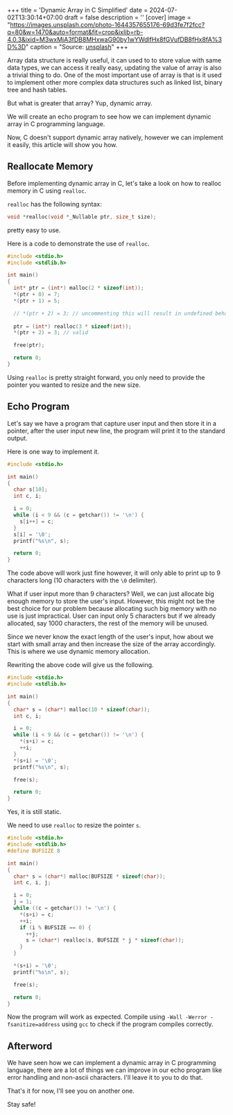 +++
title = 'Dynamic Array in C Simplified'
date = 2024-07-02T13:30:14+07:00
draft = false
description = ''
[cover]
image = "https://images.unsplash.com/photo-1644357655176-69d3fe7f2fcc?q=80&w=1470&auto=format&fit=crop&ixlib=rb-4.0.3&ixid=M3wxMjA3fDB8MHxwaG90by1wYWdlfHx8fGVufDB8fHx8fA%3D%3D"
caption = "Source: [unsplash](https://unsplash.com/photos/a-building-with-a-clock-on-the-side-of-it-YWR9NKDHnls)"
+++

Array data structure is really useful, it can used to to store value
with same data types, we can access it really easy, updating the value
of array is also a trivial thing to do. One of the most important use
of array is that is it used to implement other more complex data structures
such as linked list, binary tree and hash tables.

But what is greater that array? Yup, dynamic array.

We will create an echo program to see how we can implement dynamic array
in C programming language.

Now, C doesn't support dynamic array natively, however we can implement it 
easily, this article will show you how.

## Reallocate Memory

Before implementing dynamic array in C, let's take a look on how to realloc
memory in C using `realloc`.

`realloc` has the following syntax:

```c
void *realloc(void *_Nullable ptr, size_t size);
```

pretty easy to use.

Here is a code to demonstrate the use of `realloc`.

```c
#include <stdio.h>
#include <stdlib.h>

int main()
{
  int* ptr = (int*) malloc(2 * sizeof(int));
  *(ptr + 0) = 7;
  *(ptr + 1) = 5;

  // *(ptr + 2) = 3; // uncommenting this will result in undefined behavior
  
  ptr = (int*) realloc(3 * sizeof(int));
  *(ptr + 2) = 3; // valid

  free(ptr);

  return 0;
}
```

Using `realloc` is pretty straight forward, you only need to provide the pointer
you wanted to resize and the new size.

## Echo Program

Let's say we have a program that capture user input and then store it in
a pointer, after the user input new line, the program will print it to the
standard output.

Here is one way to implement it.

```c
#include <stdio.h>

int main()
{
  char s[10];
  int c, i;

  i = 0;
  while (i < 9 && (c = getchar()) != '\n') {
    s[i++] = c;
  }
  s[i] = '\0';
  printf("%s\n", s);

  return 0;
}
```

The code above will work just fine however, it will only able to print up to
9 characters long (10 characters with the `\0` delimiter).

What if user input more than 9 characters? Well, we can just allocate big enough
memory to store the user's input. However, this might not be the best choice for
our problem because allocating such big memory with no use is just impractical.
User can input only 5 characters but if we already allocated, say 1000 characters,
the rest of the memory will be unused.

Since we never know the exact length of the user's input, how about we start with
small array and then increase the size of the array accordingly. This is where we
use dynamic memory allocation.

Rewriting the above code will give us the following.

```c
#include <stdio.h>
#include <stdlib.h>

int main()
{
  char* s = (char*) malloc(10 * sizeof(char));
  int c, i;

  i = 0;
  while (i < 9 && (c = getchar()) != '\n') {
    *(s+i) = c;
    ++i;
  }
  *(s+i) = '\0';
  printf("%s\n", s);

  free(s);

  return 0;
}
```

Yes, it is still static.

We need to use `realloc` to resize the pointer `s`.

```c
#include <stdio.h>
#include <stdlib.h>
#define BUFSIZE 8

int main()
{
  char* s = (char*) malloc(BUFSIZE * sizeof(char));
  int c, i, j;

  i = 0;
  j = 1;
  while ((c = getchar()) != '\n') {
    *(s+i) = c;
    ++i;
    if (i % BUFSIZE == 0) {
      ++j;
      s = (char*) realloc(s, BUFSIZE * j * sizeof(char));
    }
  }

  *(s+i) = '\0';
  printf("%s\n", s);

  free(s);

  return 0;
}
```

Now the program will work as expected. Compile using `-Wall -Werror -fsanitize=address` using `gcc`
to check if the program compiles correctly.

## Afterword

We have seen how we can implement a dynamic array in C programming language,
there are a lot of things we can improve in our echo program like error handling
and non-ascii characters. I'll leave it to you to do that.

That's it for now, I'll see you on another one.

Stay safe!
